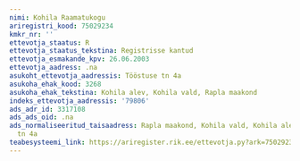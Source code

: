 ```yaml
---
nimi: Kohila Raamatukogu
ariregistri_kood: 75029234
kmkr_nr: ''
ettevotja_staatus: R
ettevotja_staatus_tekstina: Registrisse kantud
ettevotja_esmakande_kpv: 26.06.2003
ettevotja_aadress: .na
asukoht_ettevotja_aadressis: Tööstuse tn 4a
asukoha_ehak_kood: 3268
asukoha_ehak_tekstina: Kohila alev, Kohila vald, Rapla maakond
indeks_ettevotja_aadressis: '79806'
ads_adr_id: 3317108
ads_ads_oid: .na
ads_normaliseeritud_taisaadress: Rapla maakond, Kohila vald, Kohila alev, Tööstuse
  tn 4a
teabesysteemi_link: https://ariregister.rik.ee/ettevotja.py?ark=75029234&ref=rekvisiidid
---
```

